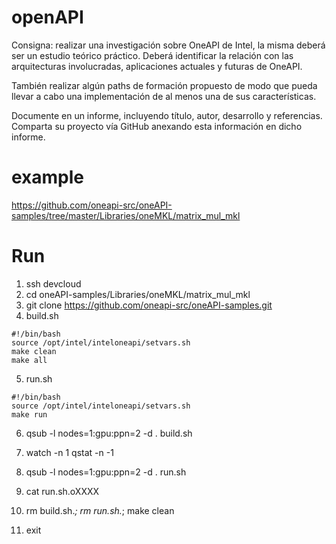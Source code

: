 # openAPI

Consigna: realizar una investigación sobre OneAPI de Intel, la misma deberá ser un estudio teórico práctico. Deberá identificar la relación con las arquitecturas involucradas, aplicaciones actuales y futuras de OneAPI.

También realizar algún paths de formación propuesto de modo que pueda llevar a cabo una implementación de al menos una de sus características. 

Documente en un informe, incluyendo título, autor, desarrollo y referencias. Comparta su proyecto vía GitHub anexando esta información en dicho informe.

# example

https://github.com/oneapi-src/oneAPI-samples/tree/master/Libraries/oneMKL/matrix_mul_mkl


# Run

1. ssh devcloud
2. cd oneAPI-samples/Libraries/oneMKL/matrix_mul_mkl
3. git clone https://github.com/oneapi-src/oneAPI-samples.git
4. build.sh
```
#!/bin/bash
source /opt/intel/inteloneapi/setvars.sh
make clean
make all
```
5. run.sh
```
#!/bin/bash
source /opt/intel/inteloneapi/setvars.sh
make run
```

6. qsub -l nodes=1:gpu:ppn=2 -d . build.sh

7. watch -n 1 qstat -n -1

8. qsub -l nodes=1:gpu:ppn=2 -d . run.sh

9. cat run.sh.oXXXX

10. rm build.sh.*; rm run.sh.*; make clean

11. exit